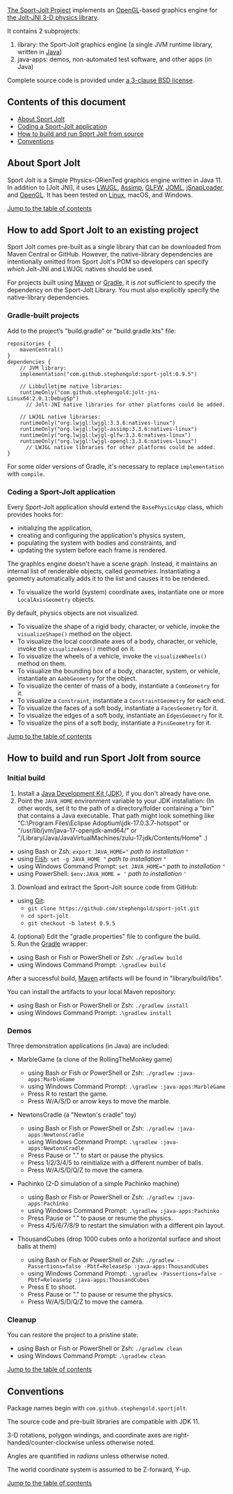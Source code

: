 [The Sport-Jolt Project][project] implements
an [OpenGL]-based graphics engine
for [the Jolt-JNI 3-D physics library][joltjni].

It contains 2 subprojects:

1. library: the Sport-Jolt graphics engine (a single JVM runtime library,
   written in [Java])
2. java-apps: demos, non-automated test software, and other apps (in Java)

Complete source code is provided under
[a 3-clause BSD license][license].


<a name="toc"></a>

## Contents of this document

+ [About Sport Jolt](#about)
+ [Coding a Sport-Jolt application](#add)
+ [How to build and run Sport Jolt from source](#build)
+ [Conventions](#conventions)


<a name="about"></a>

## About Sport Jolt

Sport Jolt is a Simple Physics-ORienTed graphics engine written in Java 11.
In addition to [Jolt JNI],
it uses [LWJGL], [Assimp], [GLFW], [JOML], [jSnapLoader], and [OpenGL].
It has been tested on [Linux], macOS, and Windows.

[Jump to the table of contents](#toc)


<a name="add"></a>

## How to add Sport Jolt to an existing project

Sport Jolt comes pre-built as a single library
that can be downloaded from Maven Central or GitHub.
However, the native-library dependencies are intentionally omitted
from Sport Jolt's POM
so developers can specify *which* Jolt-JNI and LWJGL natives should be used.

For projects built using [Maven] or [Gradle], it is
*not* sufficient to specify the
dependency on the Sport-Jolt Library.
You must also explicitly specify the native-library dependencies.

### Gradle-built projects

Add to the project’s "build.gradle" or "build.gradle.kts" file:

    repositories {
        mavenCentral()
    }
    dependencies {
        // JVM library:
        implementation("com.github.stephengold:sport-jolt:0.9.5")

        // Libbulletjme native libraries:
        runtimeOnly("com.github.stephengold:jolt-jni-Linux64:2.0.1:DebugSp")
          // Jolt-JNI native libraries for other platforms could be added.

        // LWJGL native libraries:
        runtimeOnly("org.lwjgl:lwjgl:3.3.6:natives-linux")
        runtimeOnly("org.lwjgl:lwjgl-assimp:3.3.6:natives-linux")
        runtimeOnly("org.lwjgl:lwjgl-glfw:3.3.6:natives-linux")
        runtimeOnly("org.lwjgl:lwjgl-opengl:3.3.6:natives-linux")
          // LWJGL native libraries for other platforms could be added.
    }

For some older versions of Gradle,
it's necessary to replace `implementation` with `compile`.

### Coding a Sport-Jolt application

Every Sport-Jolt application should extend the `BasePhysicsApp` class,
which provides hooks for:

+ initializing the application,
+ creating and configuring the application's physics system,
+ populating the system with bodies and constraints, and
+ updating the system before each frame is rendered.

The graphics engine doesn't have a scene graph.
Instead, it maintains an internal list of renderable objects,
called *geometries*.
Instantiating a geometry automatically adds it to the list
and causes it to be rendered.

+ To visualize the world (system) coordinate axes,
  instantiate one or more `LocalAxisGeometry` objects.

By default, physics objects are not visualized.

+ To visualize the shape
  of a rigid body, character, or vehicle,
  invoke the `visualizeShape()` method on the object.
+ To visualize the local coordinate axes of a body, character, or vehicle,
  invoke the `visualizeAxes()` method on it.
+ To visualize the wheels of a vehicle,
  invoke the `visualizeWheels()` method on them.
+ To visualize the bounding box of a body, character, system, or vehicle,
  instantiate an `AabbGeometry` for the object.
+ To visualize the center of mass of a body,
  instantiate a `ComGeometry` for it.
+ To visualize a `Constraint`,
  instantiate a `ConstraintGeometry` for each end.
+ To visualize the faces of a soft body,
  instantiate a `FacesGeometry` for it.
+ To visualize the edges of a soft body,
  instantiate an `EdgesGeometry` for it.
+ To visualize the pins of a soft body,
  instantiate a `PinsGeometry` for it.

[Jump to the table of contents](#toc)


<a name="build"></a>

## How to build and run Sport Jolt from source

### Initial build

1. Install a [Java Development Kit (JDK)][adoptium],
   if you don't already have one.
2. Point the `JAVA_HOME` environment variable to your JDK installation:
   (In other words, set it to the path of a directory/folder
   containing a "bin" that contains a Java executable.
   That path might look something like
   "C:\Program Files\Eclipse Adoptium\jdk-17.0.3.7-hotspot"
   or "/usr/lib/jvm/java-17-openjdk-amd64/" or
   "/Library/Java/JavaVirtualMachines/zulu-17.jdk/Contents/Home" .)
  + using Bash or Zsh: `export JAVA_HOME="` *path to installation* `"`
  + using [Fish]: `set -g JAVA_HOME "` *path to installation* `"`
  + using Windows Command Prompt: `set JAVA_HOME="` *path to installation* `"`
  + using PowerShell: `$env:JAVA_HOME = '` *path to installation* `'`
3. Download and extract the Sport-Jolt source code from GitHub:
  + using [Git]:
    + `git clone https://github.com/stephengold/sport-jolt.git`
    + `cd sport-jolt`
    + `git checkout -b latest 0.9.5`
4. (optional) Edit the "gradle.properties" file to configure the build.
5. Run the [Gradle] wrapper:
  + using Bash or Fish or PowerShell or Zsh: `./gradlew build`
  + using Windows Command Prompt: `.\gradlew build`

After a successful build,
[Maven] artifacts will be found in "library/build/libs".

You can install the artifacts to your local Maven repository:
+ using Bash or Fish or PowerShell or Zsh: `./gradlew install`
+ using Windows Command Prompt: `.\gradlew install`

### Demos

Three demonstration applications (in Java) are included:

+ MarbleGame (a clone of the RollingTheMonkey game)
  + using Bash or Fish or PowerShell or Zsh: `./gradlew :java-apps:MarbleGame`
  + using Windows Command Prompt: `.\gradlew :java-apps:MarbleGame`
  + Press R to restart the game.
  + Press W/A/S/D or arrow keys to move the marble.

+ NewtonsCradle (a "Newton's cradle" toy)
  + using Bash or Fish or PowerShell or Zsh: `./gradlew :java-apps:NewtonsCradle`
  + using Windows Command Prompt: `.\gradlew :java-apps:NewtonsCradle`
  + Press Pause or "." to start or pause the physics.
  + Press 1/2/3/4/5 to reinitialize with a different number of balls.
  + Press W/A/S/D/Q/Z to move the camera.

+ Pachinko (2-D simulation of a simple Pachinko machine)
  + using Bash or Fish or PowerShell or Zsh: `./gradlew :java-apps:Pachinko`
  + using Windows Command Prompt: `.\gradlew :java-apps:Pachinko`
  + Press Pause or "." to pause or resume the physics.
  + Press 4/5/6/7/8/9 to restart the simulation with a different pin layout.

+ ThousandCubes
  (drop 1000 cubes onto a horizontal surface and shoot balls at them)
  + using Bash or Fish or PowerShell or Zsh:
    `./gradlew -Passertions=false -Pbtf=ReleaseSp :java-apps:ThousandCubes`
  + using Windows Command Prompt:
    `.\gradlew -Passertions=false -Pbtf=ReleaseSp :java-apps:ThousandCubes`
  + Press E to shoot.
  + Press Pause or "." to pause or resume the physics.
  + Press W/A/S/D/Q/Z to move the camera.

### Cleanup

You can restore the project to a pristine state:
+ using Bash or Fish or PowerShell or Zsh: `./gradlew clean`
+ using Windows Command Prompt: `.\gradlew clean`

[Jump to the table of contents](#toc)


<a name="conventions"></a>

## Conventions

Package names begin with `com.github.stephengold.sportjolt`.

The source code and pre-built libraries are compatible with JDK 11.

3-D rotations, polygon windings, and coordinate axes
are right-handed/counter-clockwise unless otherwise noted.

Angles are quantified in *radians* unless otherwise noted.

The world coordinate system is assumed to be Z-forward, Y-up.

[Jump to the table of contents](#toc)


[adoptium]: https://adoptium.net/releases.html "Adoptium Project"
[assimp]: https://www.assimp.org/ "The Open Asset Importer Library"
[fish]: https://fishshell.com/ "Fish command-line shell"
[git]: https://git-scm.com "Git"
[glfw]: https://www.glfw.org "GLFW Library"
[gradle]: https://gradle.org "Gradle Project"
[java]: https://en.wikipedia.org/wiki/Java_(programming_language) "Java programming language"
[joltjni]: https://github.com/stephengold/jolt-jni "Jolt JNI Project"
[joml]: https://joml-ci.github.io/JOML "Java OpenGL Math Library"
[jsnaploader]: https://github.com/Electrostat-Lab/jSnapLoader "jSnapLoader Project"
[license]: https://github.com/stephengold/sport-jolt/blob/master/LICENSE "Sport-Jolt license"
[linux]: https://www.linux.com/what-is-linux "Linux"
[lwjgl]: https://www.lwjgl.org "Lightweight Java Game Library"
[maven]: https://maven.apache.org "Maven Project"
[opengl]: https://www.khronos.org/opengl "OpenGL API"
[project]: https://github.com/stephengold/sport-jolt "Sport-Jolt Project"
